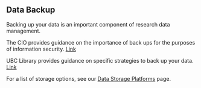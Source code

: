 ## Data Backup

Backing up your data is an important component of research data management.

The CIO provides guidance on the importance of back ups for the purposes of information security. [Link](https://cio.ubc.ca/information-security/policy-standards-and-resources/backups)

UBC Library provides guidance on specific strategies to back up your data. [Link](https://researchdata.library.ubc.ca/plan/store-and-back-up-your-data/)

For a list of storage options, see our [Data Storage Platforms](data-storage-platforms.md) page.